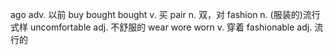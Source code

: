 ago                  adv.    以前
buy bought bought    v.      买
pair                 n.      双，对
fashion              n.      (服装的)流行式样
uncomfortable        adj.    不舒服的
wear wore worn       v.      穿着
fashionable          adj.    流行的